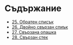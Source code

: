 # Съдържание
- [25. Обратен списък](25)
- [26. Двойно свързан спиък](26)
- [27. Свързана опашка](27)
- [28. Свързан стек](28)

